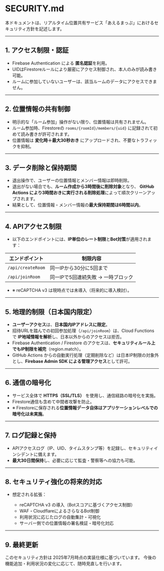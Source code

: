 # SECURITY.md

本ドキュメントは、リアルタイム位置共有サービス「あえるまっぷ」におけるセキュリティ方針を記述します。

---

## 1. アクセス制限・認証

* Firebase Authentication による **匿名認証**を利用。
* UIDはFirestoreルールにより厳密にアクセス制御され、本人のみが読み書き可能。
* ルームに参加していないユーザーは、該当ルームのデータにアクセスできません。

---

## 2. 位置情報の共有制御

* 明示的な「ルーム参加」操作がない限り、位置情報は共有されません。
* ルーム参加時、Firestoreの `rooms/{roomId}/members/{uid}` に記録されて初めて読み書きが許可されます。
* 位置情報は **変化時＋最大30秒おき** にアップロードされ、不要なトラフィックを抑制。

---

## 3. データ削除と保持期間

* 退出操作で、ユーザーの位置情報とメンバー情報は即時削除。
* 退出がない場合でも、**ルーム作成から3時間後に削除対象**となり、
  **GitHub Actions により3時間おきに実行される削除処理**によって順次クリーンアップされます。
* 結果として、位置情報・メンバー情報の**最大保持期間は6時間以内**。

---

## 4. APIアクセス制限

* 以下のエンドポイントには、**IP単位のレート制限**と**Bot対策**が適用されます：

| エンドポイント           | 制限内容                 |
| ----------------- | -------------------- |
| `/api/createRoom` | 同一IPから30分に5回まで       |
| `/api/joinRoom`   | 同一IPで5回連続失敗 → 一時ブロック |

* ※ reCAPTCHA v3 は現時点では未導入（将来的に導入検討）。

---

## 5. 地理的制限（日本国内限定）

* **ユーザーアクセス**は、**日本国内IPアドレスに限定**。
* 招待URLを踏んでの初回参加処理（`/api/joinRoom`）は、Cloud Functions で **IP地域情報を解析**し、日本以外からのアクセスは拒否。
* Firebase Authentication / Firestore のアクセスは、**セキュリティルール上でもIP制限を補完**（region.match）。
* GitHub Actions からの自動実行処理（定期削除など）は日本IP制限の対象外とし、**Firebase Admin SDK による管理アクセス**として許可。

---

## 6. 通信の暗号化

* サービス全体で **HTTPS（SSL/TLS）** を使用し、通信経路の暗号化を実施。
* Firestore通信も含めて中間者攻撃を防止。
* ※ Firestoreに保存される**位置情報データ自体はアプリケーションレベルでの暗号化は未実施**。

---

## 7. ログ記録と保持

* APIアクセスログ（IP、UID、タイムスタンプ等）を記録し、セキュリティインシデントに備えます。
* **最大30日間保持**し、必要に応じて監査・警察等への協力も可能。

---

## 8. セキュリティ強化の将来的対応

* 想定される拡張：

  * reCAPTCHA v3 の導入（Botスコアに基づくアクセス制御）
  * WAF・CloudflareによるさらなるBot制御
  * 利用状況に応じたログの自動集計・可視化
  * サーバー側での位置情報の署名検証・暗号化対応

---

## 9. 最終更新

このセキュリティ方針は 2025年7月時点の実装仕様に基づいています。
今後の機能追加・利用状況の変化に応じて、随時見直しを行います。

